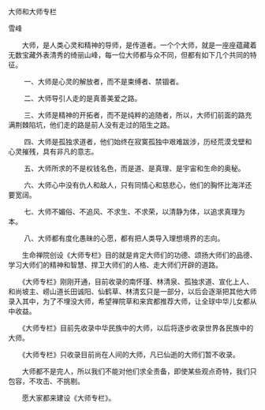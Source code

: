 大师和大师专栏

雪峰


　　大师，是人类心灵和精神的导师，是传道者。一个个大师，就是一座座蕴藏着无数宝藏外表清秀的绮丽山峰，每一位大师都与众不同，但都有如下几个共同的特征。


　　  一、大师是心灵的解放者，而不是束缚者、禁锢者。

　　  二、大师导引人走的是真善美爱之路。

　　  三、大师是精神的开拓者，而不是纯粹的追随者，所以，大师们前面的路充满荆棘陷坑，他们走的路是前人没有走过的陌生之路。

　　  四、大师是孤独求道者，他们始终在寂寞孤独中艰难跋涉，历经荒漠戈壁和心灵摧残，具有非凡的意志。

　　  五、大师所求的不是权钱名色，而是道、是真理、是宇宙和生命的奥秘。

　　  六、大师心中没有仇人和敌人，只有同情心和慈悲心，他们的胸怀比海洋还要宽阔。

　　  七、大师不媚俗、不追风、不求生、不求荣，以清静为体，以追求真理为本。

　　  八、大师都有度化愚昧的心愿，都有把人类导入理想境界的志向。


　　生命禅院创设《大师专栏》目的就是肯定大师们的功德、颂扬大师们的品德、学习大师们的精神和智慧、捍卫大师们的人格、走大师们开辟的道路。

　　《大师专栏》刚刚开通，目前收录的南怀瑾、林清泉、孤独求道、宣化上人、和尚坡主、崂山道长田诚阳、仙鹤草、林清玄只是一部分，以后会逐渐把其他大师录入其中，为了不埋没大师，希望禅院草和来宾都推荐大师，让全球中华儿女都从中收益。

　　《大师专栏》目前先收录中华民族中的大师，以后将逐步收录世界各民族中的大师。

　　《大师专栏》只收录目前尚在人间的大师，凡已仙逝的大师们暂不收录。

　　大师都不是完人，所以我们不能对他们求全责备，即使某些观点奇特，我们只包容，不攻击、不挑剔。

　　愿大家都来建设《大师专栏》。



